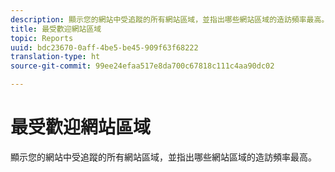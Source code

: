 ```yaml
---
description: 顯示您的網站中受追蹤的所有網站區域，並指出哪些網站區域的造訪頻率最高。
title: 最受歡迎網站區域
topic: Reports
uuid: bdc23670-0aff-4be5-be45-909f63f68222
translation-type: ht
source-git-commit: 99ee24efaa517e8da700c67818c111c4aa90dc02

---
```



# 最受歡迎網站區域

顯示您的網站中受追蹤的所有網站區域，並指出哪些網站區域的造訪頻率最高。

